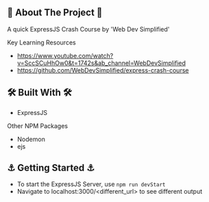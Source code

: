 <!-- ABOUT THE PROJECT -->
## 🚀 About The Project 🚀

A quick ExpressJS Crash Course by 'Web Dev Simplified'

Key Learning Resources
- https://www.youtube.com/watch?v=SccSCuHhOw0&t=1742s&ab_channel=WebDevSimplified
- https://github.com/WebDevSimplified/express-crash-course



## 🛠️ Built With 🛠️

- ExpressJS

Other NPM Packages
- Nodemon
- ejs

<!-- GETTING STARTED -->
## ⚓ Getting Started ⚓

- To start the ExpressJS Server, use `npm run devStart`
- Navigate to localhost:3000/<different_url> to see different output